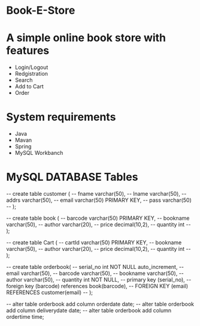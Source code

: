 # Book-E-Store
# A simple online book store with features
- Login/Logout
- Redgistration
- Search
- Add to Cart
- Order

# System requirements
- Java
- Mavan
- Spring
- MySQL Workbanch

# MySQL DATABASE Tables

-- create table customer (
-- fname varchar(50),
-- lname varchar(50),
-- addrs varchar(50),
-- email varchar(50) PRIMARY KEY,
-- pass varchar(50)
-- );

-- create table book (
-- barcode varchar(50) PRIMARY KEY,
-- bookname varchar(50),
-- author varchar(20),
-- price decimal(10,2),
-- quantity int
-- );

-- create table Cart (
-- cartId varchar(50) PRIMARY KEY,
-- bookname varchar(50),
-- author varchar(20),
-- price decimal(10,2),
-- quantity int
-- );

-- create table orderbook(
-- serial_no int NOT NULL auto_increment,
-- email varchar(50),
-- barcode varchar(50),
-- bookname varchar(50),
-- author varchar(50),
-- quantity int NOT NULL,
-- primary key (serial_no),
-- foreign key (barcode) references book(barcode),
-- FOREIGN KEY (email) REFERENCES customer(email)
-- );

-- alter table orderbook add column orderdate date;
-- alter table orderbook add column deliverydate date;
-- alter table orderbook add column ordertime time;


